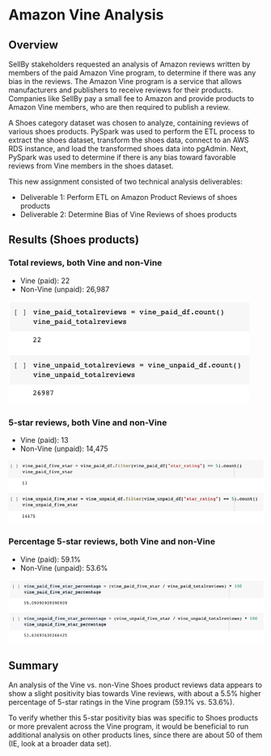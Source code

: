 # Amazon Vine Analysis

## Overview
SellBy stakeholders requested an analysis of Amazon reviews written by members of the paid Amazon Vine program, to determine if there was any bias in the reviews. The Amazon Vine program is a service that allows manufacturers and publishers to receive reviews for their products. Companies like SellBy pay a small fee to Amazon and provide products to Amazon Vine members, who are then required to publish a review.

A Shoes category dataset was chosen to analyze, containing reviews of various shoes products. PySpark was used to perform the ETL process to extract the shoes dataset, transform the shoes data, connect to an AWS RDS instance, and load the transformed shoes data into pgAdmin. Next, PySpark was used to determine if there is any bias toward favorable reviews from Vine members in the shoes dataset.

This new assignment consisted of two technical analysis deliverables:
- Deliverable 1: Perform ETL on Amazon Product Reviews of shoes products
- Deliverable 2: Determine Bias of Vine Reviews of shoes products

## Results (Shoes products)
### Total reviews, both Vine and non-Vine
- Vine (paid): 22 
- Non-Vine (unpaid): 26,987

![Total reviews, both Vine and non-Vine](Resources/total_reviews.png)

### 5-star reviews, both Vine and non-Vine
- Vine (paid): 13 
- Non-Vine (unpaid): 14,475

![5-star reviews, both Vine and non-Vine](Resources/fivestar_reviews.png)

### Percentage 5-star reviews, both Vine and non-Vine
- Vine (paid): 59.1% 
- Non-Vine (unpaid): 53.6%

![Percentage 5-star reviews, both Vine and non-Vine](Resources/fivestar_percentage_reviews.png)

## Summary
An analysis of the Vine vs. non-Vine Shoes product reviews data appears to show a slight positivity bias towards Vine reviews, with about a 5.5% higher percentage of 5-star ratings in the Vine program (59.1% vs. 53.6%).

To verify whether this 5-star positivity bias was specific to Shoes products or more prevalent across the Vine program, it would be beneficial to run additional analysis on other products lines, since there are about 50 of them (IE, look at a broader data set).

